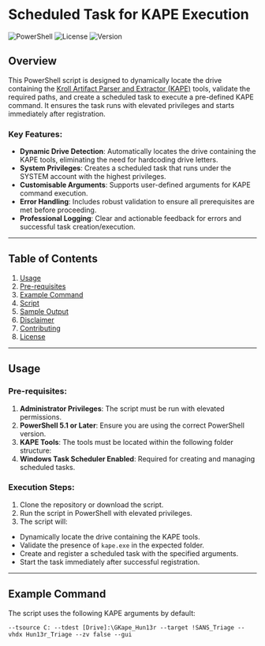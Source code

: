 # Scheduled Task for KAPE Execution

![PowerShell](https://img.shields.io/badge/PowerShell-7.1-blue)
![License](https://img.shields.io/badge/License-MIT-green)
![Version](https://img.shields.io/badge/Version-1.0-brightgreen)

## Overview

This PowerShell script is designed to dynamically locate the drive containing the [Kroll Artifact Parser and Extractor (KAPE)](https://www.kroll.com/en/services/cyber-risk/data-collection-analysis/kape) tools, validate the required paths, and create a scheduled task to execute a pre-defined KAPE command. It ensures the task runs with elevated privileges and starts immediately after registration.

### Key Features:
- **Dynamic Drive Detection**: Automatically locates the drive containing the KAPE tools, eliminating the need for hardcoding drive letters.
- **System Privileges**: Creates a scheduled task that runs under the SYSTEM account with the highest privileges.
- **Customisable Arguments**: Supports user-defined arguments for KAPE command execution.
- **Error Handling**: Includes robust validation to ensure all prerequisites are met before proceeding.
- **Professional Logging**: Clear and actionable feedback for errors and successful task creation/execution.

---

## Table of Contents

1. [Usage](#usage)
2. [Pre-requisites](#pre-requisites)
3. [Example Command](#example-command)
4. [Script](#script)
5. [Sample Output](#sample-output)
6. [Disclaimer](#disclaimer)
7. [Contributing](#contributing)
8. [License](#license)

---

## Usage

### Pre-requisites:
1. **Administrator Privileges**: The script must be run with elevated permissions.
2. **PowerShell 5.1 or Later**: Ensure you are using the correct PowerShell version.
3. **KAPE Tools**: The tools must be located within the following folder structure:
4. **Windows Task Scheduler Enabled**: Required for creating and managing scheduled tasks.

### Execution Steps:
1. Clone the repository or download the script.
2. Run the script in PowerShell with elevated privileges.
3. The script will:
- Dynamically locate the drive containing the KAPE tools.
- Validate the presence of `kape.exe` in the expected folder.
- Create and register a scheduled task with the specified arguments.
- Start the task immediately after successful registration.

---

## Example Command

The script uses the following KAPE arguments by default:

```plaintext
--tsource C: --tdest [Drive]:\GKape_Hun13r --target !SANS_Triage --vhdx Hun13r_Triage --zv false --gui
